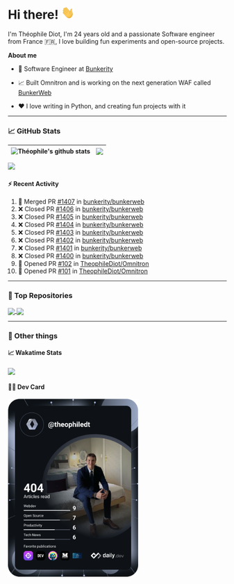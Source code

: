 # Hi there! <img src="./wave.gif" width="30px" height="30px" />

I'm Théophile Diot, I'm 24 years old and a passionate Software engineer from France 🇫🇷, I love building fun experiments and open-source projects.

**About me**

- 💼 Software Engineer at [Bunkerity](https://www.bunkerity.com/)

- 📈 Built Omnitron and is working on the next generation WAF called [BunkerWeb](https://www.bunkerweb.io)

- ❤️ I love writing in Python, and creating fun projects with it

---

### 📈 GitHub Stats

| <img align="center" src="https://github-readme-stats.vercel.app/api?username=TheophileDiot&show_icons=true&include_all_commits=true&theme=algolia&hide_border=true&rank_icon=github" alt="Théophile's github stats" /> | <img align="center" src="https://github-readme-stats.vercel.app/api/top-langs/?username=TheophileDiot&layout=compact&theme=algolia&hide_border=true" /> |
| ---------------------------------------------------------------------------------------------------------------------------------------------------------------------------------------------------------------------- | ------------------------------------------------------------------------------------------------------------------------------------------------------- |

![](https://github-readme-activity-graph.vercel.app/graph?username=TheophileDiot&theme=tokyo-night)

#### :zap: Recent Activity

<!--START_SECTION:activity-->
1. 🎉 Merged PR [#1407](https://github.com/bunkerity/bunkerweb/pull/1407) in [bunkerity/bunkerweb](https://github.com/bunkerity/bunkerweb)
2. ❌ Closed PR [#1406](https://github.com/bunkerity/bunkerweb/pull/1406) in [bunkerity/bunkerweb](https://github.com/bunkerity/bunkerweb)
3. ❌ Closed PR [#1405](https://github.com/bunkerity/bunkerweb/pull/1405) in [bunkerity/bunkerweb](https://github.com/bunkerity/bunkerweb)
4. ❌ Closed PR [#1404](https://github.com/bunkerity/bunkerweb/pull/1404) in [bunkerity/bunkerweb](https://github.com/bunkerity/bunkerweb)
5. ❌ Closed PR [#1403](https://github.com/bunkerity/bunkerweb/pull/1403) in [bunkerity/bunkerweb](https://github.com/bunkerity/bunkerweb)
6. ❌ Closed PR [#1402](https://github.com/bunkerity/bunkerweb/pull/1402) in [bunkerity/bunkerweb](https://github.com/bunkerity/bunkerweb)
7. ❌ Closed PR [#1401](https://github.com/bunkerity/bunkerweb/pull/1401) in [bunkerity/bunkerweb](https://github.com/bunkerity/bunkerweb)
8. ❌ Closed PR [#1400](https://github.com/bunkerity/bunkerweb/pull/1400) in [bunkerity/bunkerweb](https://github.com/bunkerity/bunkerweb)
9. 💪 Opened PR [#102](https://github.com/TheophileDiot/Omnitron/pull/102) in [TheophileDiot/Omnitron](https://github.com/TheophileDiot/Omnitron)
10. 💪 Opened PR [#101](https://github.com/TheophileDiot/Omnitron/pull/101) in [TheophileDiot/Omnitron](https://github.com/TheophileDiot/Omnitron)
<!--END_SECTION:activity-->

---

### 🔧 Top Repositories

<a href="https://github.com/bunkerity/bunkerweb">
  <img align="center" src="https://github-readme-stats.vercel.app/api/pin/?username=Bunkerity&repo=bunkerweb&theme=algolia" />
</a>
<a href="https://github.com/TheophileDiot/Omnitron">
  <img align="center" src="https://github-readme-stats.vercel.app/api/pin/?username=TheophileDiot&repo=Omnitron&theme=algolia" />
</a>

---

### 🎉 Other things

#### 📈 Wakatime Stats

<a href="https://wakatime.com/@theophile_bunkerity">
  <img align="center" src="https://github-readme-stats.vercel.app/api/wakatime?username=3aa5ce41-c253-43d9-8441-a721e446a45f&layout=compact&theme=algolia" />
</a>

#### 👨‍💻 Dev Card

<a href="https://app.daily.dev/TheophileDt">
  <img src="./devcard.svg" width="300" alt="Théophile Diot's Dev Card"/>
</a>
